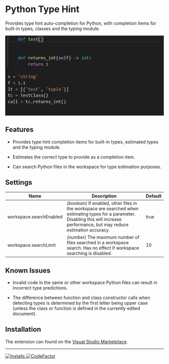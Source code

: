 # Python Type Hint

Provides type hint auto-completion for Python, with completion items for built-in types, classes and the typing module.


![](images/demo.gif)


## Features

* Provides type hint completion items for built-in types, estimated types and the typing module.

* Estimates the correct type to provide as a completion item.

* Can search Python files in the workspace for type estimation purposes.

## Settings

| Name | Description | Default
|---|---|---|
| workspace.searchEnabled | _(boolean)_ If enabled, other files in the workspace are searched when estimating types for a parameter. Disabling this will increase performance, but may reduce estimation accuracy. | true
| workspace.searchLimit | _(number)_ The maximum number of files searched in a workspace search. Has no effect if workspace searching is disabled. | 10

## Known Issues

* Invalid code in the same or other workspace Python files can result in incorrect type predictions.

* The difference between function and class constructor calls when detecting types is determined by the first letter being upper case (unless the class or function is defined in the currently edited document).

## Installation

The extension can found on the [Visual Studio Marketplace](https://marketplace.visualstudio.com/items?itemName=njqdev.vscode-python-typehint).

-------------------------------------------------------------------------------------------


<p>
  <a href="https://img.shields.io/visual-studio-marketplace/i/njqdev.vscode-python-typehint">
    <img src="https://img.shields.io/visual-studio-marketplace/i/njqdev.vscode-python-typehint" alt="Installs"></img>
  </a>
  <a href="https://www.codefactor.io/repository/github/njqdev/vscode-python-typehint/badge">
    <img src="https://www.codefactor.io/repository/github/njqdev/vscode-python-typehint/badge" alt="CodeFactor"></img>
  </a>
</p>
